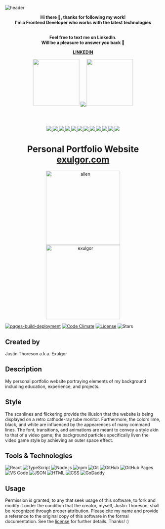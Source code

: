 ![header](./images/readme-header.png)
<!-- ![header](https://raw.githubusercontent.com/ImJoseHidalgo/imjosehidalgo/master/images/readme-header.png) -->
<div align="center" width="50">
<p><strong>Hi there 👋, thanks for following my work!
<br>I'm a Frontend Developer who works with the latest technologies
<br><br></strong></p>

<strong>
<p>Feel free to text me on LinkedIn.<br>Will be a pleasure to answer you back 🙂</p>
<a href="https://www.linkedin.com/in/imjosehidalgo/" target="_blank">LINKEDIN</a>
</strong>

<br>

<p align="center">
  <img height="150" width="150" src="images/left.webp">
  <a href="https://github-readme-streak-stats.herokuapp.com?user=imjosehidalgo&theme=highcontrast&hide_border=true&date_format=M%20j%5B%2C%20Y%5D&background=0E1117">
    <img align="center" src="https://github-readme-streak-stats.herokuapp.com?user=imjosehidalgo&theme=highcontrast&hide_border=true&date_format=M%20j%5B%2C%20Y%5D&background=0E1117"/>
  </a>
  <img height="150" width="150" src="images/right.webp">
</p>

<br><br>

<div align="center">
    <a href="https://dev.to/envoy_/150-badges-for-github-pnk">
      <img src="https://img.shields.io/badge/JavaScript-F7DF1E?style=for-the-badge&logo=javascript&logoColor=black" />
      <img src="https://img.shields.io/badge/TypeScript-007ACC?style=for-the-badge&logo=typescript&logoColor=white" />
      <img src="https://img.shields.io/badge/HTML5-E34F26?style=for-the-badge&logo=html5&logoColor=white" />
      <img src="https://img.shields.io/badge/CSS3-1572B6?style=for-the-badge&logo=css3&logoColor=white" />
      <img src="https://img.shields.io/badge/React-20232A?style=for-the-badge&logo=react&logoColor=61DAFB" />
      <img src="https://img.shields.io/badge/React_Native-20232A?style=for-the-badge&logo=react&logoColor=61DAFB" />
      <img src="https://img.shields.io/badge/Redux-593D88?style=for-the-badge&logo=redux&logoColor=white" />
      <img src="	https://img.shields.io/badge/Tailwind_CSS-38B2AC?style=for-the-badge&logo=tailwind-css&logoColor=white" />
      <img src="https://img.shields.io/badge/Node.js-43853D?style=for-the-badge&logo=node.js&logoColor=white" />
      <img src="https://img.shields.io/badge/Express.js-404D59?style=for-the-badge" />
      <img src="https://img.shields.io/badge/PostgreSQL-316192?style=for-the-badge&logo=postgresql&logoColor=white" />
      <img src="https://img.shields.io/badge/MongoDB-4EA94B?style=for-the-badge&logo=mongodb&logoColor=white" />
    </a>
</div>
<!-- <img align="center" width="300px"  src="https://github-readme-stats.vercel.app/api/top-langs/?username=imjosehidalgo&text_color=C4C4C4&bg_color=0E1117&title_color=FFFFFF&langs_count=8&layout=compact&hide_border=true"/> -->
</div>



<div align="center">
  <h1>
    Personal Portfolio Website<br />
    <a href="https://exulgor.com">exulgor.com</a>
  </h1>
  <img src="./assets/alien-lime.png" style="width: 25vw;" alt="alien"/><br />
  <img src="./assets/exulgor-drawing.png" style="width: 25vw;" alt="exulgor"/>
</div>

[![pages-build-deployment](https://github.com/thoresonjd/react-portfolio/actions/workflows/pages/pages-build-deployment/badge.svg?branch=gh-pages)](https://github.com/thoresonjd/react-portfolio/actions/workflows/pages/pages-build-deployment)
[![Code Climate](https://codeclimate.com/github/thoresonjd/react-portfolio/badges/gpa.svg)](https://codeclimate.com/github/thoresonjd/react-portfolio)
[![License](https://img.shields.io/github/license/thoresonjd/react-portfolio)](LICENSE)
![Stars](https://img.shields.io/github/stars/thoresonjd/react-portfolio?logo=github&style=social)

## Created by
Justin Thoreson a.k.a. Exulgor

## Description
My personal portfolio website portraying elements of my background including education, experience, and projects.

## Style 
The scanlines and flickering provide the illusion that the website is being displayed on a retro cathode-ray tube monitor. Furthermore, the colors lime, black, and white are influenced by the appearences of many command lines. The font, transitions, and animations are meant to convey a style akin to that of a video game; the background particles specifically liven the video game style by achieving an outer space effect.

## Tools & Technologies
![React](https://img.shields.io/badge/React-20232A?style=for-the-badge&logo=react&logoColor=61DAFB)
![TypeScript](https://img.shields.io/badge/TypeScript-007ACC?style=for-the-badge&logo=typescript&logoColor=white)
![Node.js](https://img.shields.io/badge/Node.js-339933?style=for-the-badge&logo=nodedotjs&logoColor=white)
![npm](https://img.shields.io/badge/npm-CB3837?style=for-the-badge&logo=npm&logoColor=white)
![Git](https://img.shields.io/badge/GIT-E44C30?style=for-the-badge&logo=git&logoColor=white)
![GitHub](https://img.shields.io/badge/GitHub-100000?style=for-the-badge&logo=github&logoColor=white)
![GitHub Pages](https://img.shields.io/badge/GitHub%20Pages-222222?style=for-the-badge&logo=GitHub%20Pages&logoColor=white)
![VS Code](https://img.shields.io/badge/VSCode-0078D4?style=for-the-badge&logo=visual%20studio%20code&logoColor=white)
![JSON](https://img.shields.io/badge/json-5E5C5C?style=for-the-badge&logo=json&logoColor=white)
![HTML](https://img.shields.io/badge/HTML5-E34F26?style=for-the-badge&logo=html5&logoColor=white)
![CSS](https://img.shields.io/badge/CSS3-1572B6?style=for-the-badge&logo=css3&logoColor=white)
![GoDaddy](https://img.shields.io/badge/GoDaddy-1adddb?style=for-the-badge)

## Usage
Permission is granted, to any that seek usage of this software, to fork and modify it under the condition that the creator, myself, Justin Thoreson, shall be recognized through proper attribution. Please cite my name and provide a reference to the original copy of this software in the formal documentation. See the [license](LICENSE) for further details. Thanks! :)
